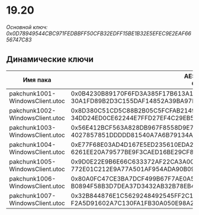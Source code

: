 # 19.20

###### Основной ключ: 0x0D78949544CBC971FEDBBFF50CFB32EDFF15BE1B32E5EFEC9E2EAF6656747C83

## Динамические ключи

| Имя пака                              | AES Ключ</br>GUID                                                                                            | HiRes Текстуры |
|-----------------------------------|---------------------------------------------------------------------------------------------------------|-------------------|
| pakchunk1001-WindowsClient.utoc   | 0x0B4230B89170F6FD3A385F17B613A1CD47779C7393088235826C7FEDE7A9983A</br>30A1FD89B2D3C155DAF14852A39BA97F | ❌                 |
| pakchunk1002-WindowsClient.utoc   | 0x8D380C51CD5C88B2B05C5FCFAB214997AB3D230E525D81CA8924E1390846E531</br>34DD24ED0CE62244E7FFD27EF4C29EB5 | ❌                 |
| pakchunk1003-WindowsClient.utoc   | 0x56E412BCF563A828DB967F8558D9E7436463A0D8ECD8FF1D0F9EEA4838612B1D</br>4027857851DDDDD81540A7A6B79134AA | ❌                 |
| pakchunk1004-WindowsClient.utoc   | 0xE77F68E03AD4D167E5ED235610EDA29BCFD96282FB08124EBF3FB784DD1C7390</br>6261EE20A79577BE9F3CAED16BE29CF8 | ❌                 |
| pakchunk1005-WindowsClient.utoc   | 0x9D0E22E9B6E66C633372AF22CA3A0CFC11946D7D83488251019F7AFEA68E7FF6</br>772E01C212E9A77A501AF954ADA90B09 | ❌                 |
| pakchunk1006-WindowsClient.utoc   | 0x80A0FC47CE3BA7DCF499B67F7AE0A5A1CCB567D1A0D5D6998E4FE00EA737E1AE</br>B0894F58B3D7DEA37D3432AB32B78EB4 | ❌                 |
| pakchunk1007-WindowsClient.utoc   | 0x32B844876E1C5629248492545FF2C101A36D818576D15062479A1A3032769C0F</br>F2A5D91602A7C130FA1FB30A050E98A2 | ❌                 |
